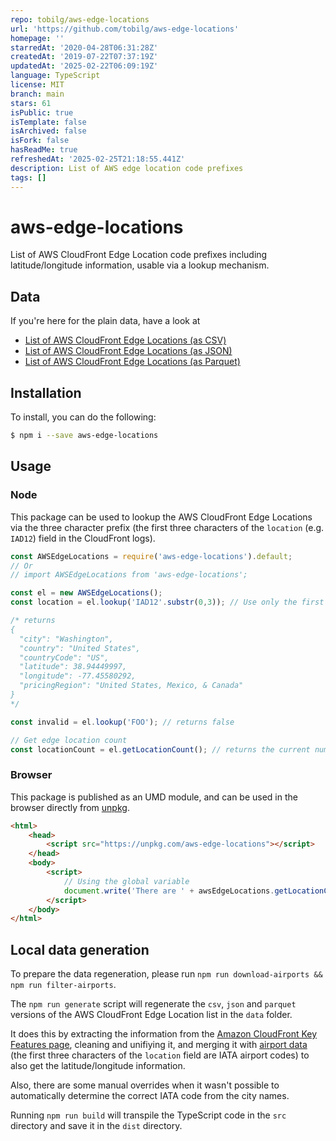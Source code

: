 ```yaml
---
repo: tobilg/aws-edge-locations
url: 'https://github.com/tobilg/aws-edge-locations'
homepage: ''
starredAt: '2020-04-28T06:31:28Z'
createdAt: '2019-07-22T07:37:19Z'
updatedAt: '2025-02-22T06:09:19Z'
language: TypeScript
license: MIT
branch: main
stars: 61
isPublic: true
isTemplate: false
isArchived: false
isFork: false
hasReadMe: true
refreshedAt: '2025-02-25T21:18:55.441Z'
description: List of AWS edge location code prefixes
tags: []
---
```


# aws-edge-locations
List of AWS CloudFront Edge Location code prefixes including latitude/longitude information, usable via a lookup mechanism.

## Data

If you're here for the plain data, have a look at

* [List of AWS CloudFront Edge Locations (as CSV)](data/aws-edge-locations.csv) 
* [List of AWS CloudFront Edge Locations (as JSON)](data/aws-edge-locations.json)
* [List of AWS CloudFront Edge Locations (as Parquet)](data/aws-edge-locations.parquet)

## Installation
To install, you can do the following:

```bash
$ npm i --save aws-edge-locations
```

## Usage

### Node

This package can be used to lookup the AWS CloudFront Edge Locations via the three character prefix (the first three characters of the `location` (e.g. `IAD12`) field in the CloudFront logs).

```javascript
const AWSEdgeLocations = require('aws-edge-locations').default;
// Or
// import AWSEdgeLocations from 'aws-edge-locations';

const el = new AWSEdgeLocations();
const location = el.lookup('IAD12'.substr(0,3)); // Use only the first three characters!

/* returns
{
  "city": "Washington",
  "country": "United States",
  "countryCode": "US",
  "latitude": 38.94449997,
  "longitude": -77.45580292,
  "pricingRegion": "United States, Mexico, & Canada"
}
*/

const invalid = el.lookup('FOO'); // returns false

// Get edge location count
const locationCount = el.getLocationCount(); // returns the current number of locations
```

### Browser

This package is published as an UMD module, and can be used in the browser directly from [unpkg](https://unpkg.com/).

```html
<html>
    <head>
        <script src="https://unpkg.com/aws-edge-locations"></script> 
    </head>
    <body>
        <script>
            // Using the global variable
            document.write('There are ' + awsEdgeLocations.getLocationCount() + ' edge locations');
        </script>
    </body>
</html>
```

## Local data generation

To prepare the data regeneration, please run `npm run download-airports && npm run filter-airports`.

The `npm run generate` script will regenerate the `csv`, `json` and `parquet` versions of the AWS CloudFront Edge Location list in the `data` folder.

It does this by extracting the information from the [Amazon CloudFront Key Features page](https://aws.amazon.com/cloudfront/features/), cleaning and unifiying it, and merging it with [airport data](https://r2.datahub.io/clt98lrmc000fl708ilem2s44/master/raw/data/airport-codes.csv) (the first three characters of the `location` field are IATA airport codes) to also get the latitude/longitude information.

Also, there are some manual overrides when it wasn't possible to automatically determine the correct IATA code from the city names.

Running `npm run build` will transpile the TypeScript code in the `src` directory and save it in the `dist` directory.
